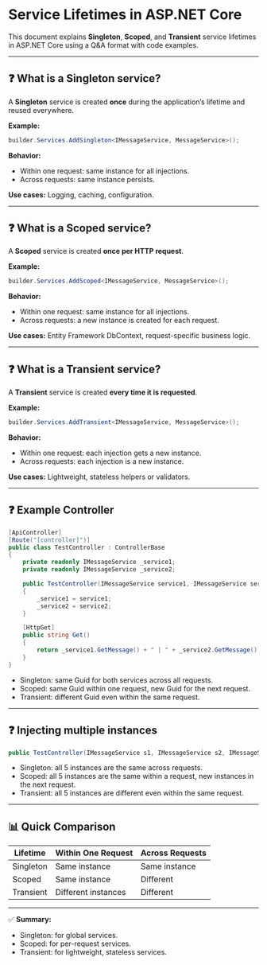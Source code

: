 # Service Lifetimes in ASP.NET Core

This document explains **Singleton**, **Scoped**, and **Transient** service lifetimes in ASP.NET Core using a Q&A format with code examples.

---

## ❓ What is a Singleton service?
A **Singleton** service is created **once** during the application’s lifetime and reused everywhere.

**Example:**
```csharp
builder.Services.AddSingleton<IMessageService, MessageService>();
```

**Behavior:**
- Within one request: same instance for all injections.
- Across requests: same instance persists.

**Use cases:** Logging, caching, configuration.

---

## ❓ What is a Scoped service?
A **Scoped** service is created **once per HTTP request**.

**Example:**
```csharp
builder.Services.AddScoped<IMessageService, MessageService>();
```

**Behavior:**
- Within one request: same instance for all injections.
- Across requests: a new instance is created for each request.

**Use cases:** Entity Framework DbContext, request-specific business logic.

---

## ❓ What is a Transient service?
A **Transient** service is created **every time it is requested**.

**Example:**
```csharp
builder.Services.AddTransient<IMessageService, MessageService>();
```

**Behavior:**
- Within one request: each injection gets a new instance.
- Across requests: each injection is a new instance.

**Use cases:** Lightweight, stateless helpers or validators.

---

## ❓ Example Controller
```csharp
[ApiController]
[Route("[controller]")]
public class TestController : ControllerBase
{
    private readonly IMessageService _service1;
    private readonly IMessageService _service2;

    public TestController(IMessageService service1, IMessageService service2)
    {
        _service1 = service1;
        _service2 = service2;
    }

    [HttpGet]
    public string Get()
    {
        return _service1.GetMessage() + " | " + _service2.GetMessage();
    }
}
```

- Singleton: same Guid for both services across all requests.
- Scoped: same Guid within one request, new Guid for the next request.
- Transient: different Guid even within the same request.

---

## ❓ Injecting multiple instances
```csharp
public TestController(IMessageService s1, IMessageService s2, IMessageService s3, IMessageService s4, IMessageService s5) { }
```

- Singleton: all 5 instances are the same across requests.
- Scoped: all 5 instances are the same within a request, new instances in the next request.
- Transient: all 5 instances are different even within the same request.

---

## 📊 Quick Comparison
| Lifetime     | Within One Request | Across Requests |
|--------------|------------------|----------------|
| Singleton    | Same instance     | Same instance   |
| Scoped       | Same instance     | Different       |
| Transient    | Different instances | Different     |

---

✅ **Summary:**
- Singleton: for global services.
- Scoped: for per-request services.
- Transient: for lightweight, stateless services.

